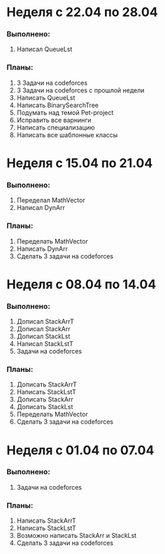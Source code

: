 # Неделя с 22.04 по 28.04

### Выполнено:
1) Написал QueueLst

### Планы:
1) 3 Задачи на codeforces
2) 3 Задачи на codeforces с прошлой недели
3) Написать QueueLst
4) Написать BinarySearchTree
5) Подумать над темой Pet-project
6) Исправить все варнинги
7) Написать специализацию
8) Написать все шаблонные классы

# Неделя с 15.04 по 21.04

### Выполнено:
1) Переделал MathVector
2) Написал DynArr

### Планы:
1) Переделать MathVector
2) Написать DynArr
3) Сделать 3 задачи на codeforces

# Неделя с 08.04 по 14.04

### Выполнено:
1) Дописал StackArrT
2) Дописал StackArr
3) Дописал StackLst
4) Написал StackLstT
5) Задачи на codeforces

### Планы:
1) Дописать StackArrT
2) Написать StackLstT
3) Дописать StackArr 
4) Дописать StackLst
5) Переделать MathVector
6) Сделать 3 задачи на codeforces


# Неделя с 01.04 по 07.04

### Выполнено:
1) Задачи на codeforces

### Планы:
1) Написать StackArrT
2) Написать StackLstT
3) Возможно написать StackArr и StackLst
4) Сделать 3 задачи на codeforces
